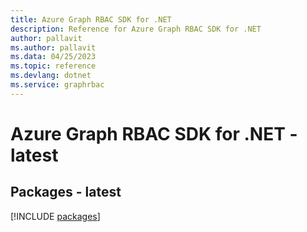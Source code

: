 ```yaml
---
title: Azure Graph RBAC SDK for .NET
description: Reference for Azure Graph RBAC SDK for .NET
author: pallavit
ms.author: pallavit
ms.data: 04/25/2023
ms.topic: reference
ms.devlang: dotnet
ms.service: graphrbac
---
```

# Azure Graph RBAC SDK for .NET - latest
## Packages - latest
[!INCLUDE [packages](graph-rbac-index.md)]